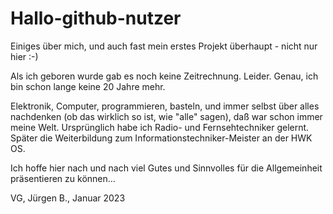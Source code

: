 # Hallo-github-nutzer
Einiges über mich, und auch fast mein erstes Projekt überhaupt - nicht nur hier :-)

Als ich geboren wurde gab es noch keine Zeitrechnung. Leider. Genau, ich bin schon lange keine 20 Jahre mehr.

Elektronik, Computer, programmieren, basteln, und immer selbst über alles nachdenken (ob das wirklich so ist, wie "alle" sagen), daß war schon immer meine Welt. Ursprünglich habe ich Radio- und Fernsehtechniker gelernt. Später die Weiterbildung zum Informationstechniker-Meister an der HWK OS.

Ich hoffe hier nach und nach viel Gutes und Sinnvolles für die Allgemeinheit präsentieren zu können...

VG, Jürgen B., Januar 2023
